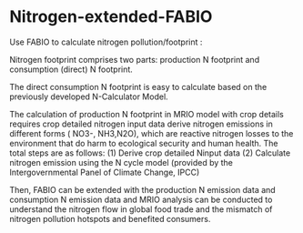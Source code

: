 # Nitrogen-extended-FABIO
Use FABIO to calculate nitrogen pollution/footprint :

Nitrogen footprint comprises two parts:  production N footprint and consumption (direct) N footprint. 

The direct consumption N footprint is easy to calculate based on the previously developed N-Calculator Model. 

The calculation of production N footprint in MRIO model with crop details requires crop detailed nitrogen input data derive nitrogen emissions in different forms ( NO3-, NH3,N2O), which are reactive nitrogen losses to the environment that do harm to ecological security and human health. The total steps are as follows:
  (1) Derive crop detailed Ninput data
  (2) Calculate nitrogen emission using the N cycle model (provided by the Intergovernmental Panel of Climate Change, IPCC)
  
Then, FABIO can be extended with the production N emission data and consumption N emission data and MRIO analysis can be conducted to understand the nitrogen flow in global food trade and the mismatch of nitrogen pollution hotspots and benefited consumers. 
